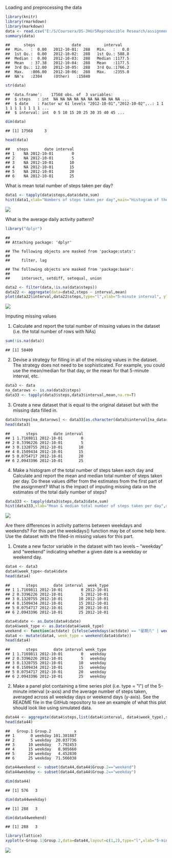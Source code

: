 Loading and preprocessing the data


```r
library(knitr)
library(rmarkdown)
library(markdown)
data <- read.csv("E:/S/Coursera/DS-JHU/5Reproducible Research/assignment 2/activity.csv", header = T, sep=",")
summary(data)
```

```
##      steps                date          interval     
##  Min.   :  0.00   2012-10-01:  288   Min.   :   0.0  
##  1st Qu.:  0.00   2012-10-02:  288   1st Qu.: 588.8  
##  Median :  0.00   2012-10-03:  288   Median :1177.5  
##  Mean   : 37.38   2012-10-04:  288   Mean   :1177.5  
##  3rd Qu.: 12.00   2012-10-05:  288   3rd Qu.:1766.2  
##  Max.   :806.00   2012-10-06:  288   Max.   :2355.0  
##  NA's   :2304     (Other)   :15840
```


```r
str(data)
```

```
## 'data.frame':	17568 obs. of  3 variables:
##  $ steps   : int  NA NA NA NA NA NA NA NA NA NA ...
##  $ date    : Factor w/ 61 levels "2012-10-01","2012-10-02",..: 1 1 1 1 1 1 1 1 1 1 ...
##  $ interval: int  0 5 10 15 20 25 30 35 40 45 ...
```


```r
dim(data)
```

```
## [1] 17568     3
```


```r
head(data)
```

```
##   steps       date interval
## 1    NA 2012-10-01        0
## 2    NA 2012-10-01        5
## 3    NA 2012-10-01       10
## 4    NA 2012-10-01       15
## 5    NA 2012-10-01       20
## 6    NA 2012-10-01       25
```


What is mean total number of steps taken per day?


```r
data1 <- tapply(data$steps,data$date,sum)
hist(data1,xlab="Numbers of steps taken per day",main="Histogram of the total number of steps taken per day")
```

![](PA1_template_files/figure-html/unnamed-chunk-5-1.png)<!-- -->


What is the average daily activity pattern?

```r
library("dplyr")
```

```
## 
## Attaching package: 'dplyr'
```

```
## The following objects are masked from 'package:stats':
## 
##     filter, lag
```

```
## The following objects are masked from 'package:base':
## 
##     intersect, setdiff, setequal, union
```

```r
data2 <- filter(data,!is.na(data$steps))
data22 <- aggregate(data=data2,steps ~ interval,mean)
plot(data22$interval,data22$steps,type="l",xlab="5-minute interval", ylab="Average number of steps taken")
```

![](PA1_template_files/figure-html/unnamed-chunk-6-1.png)<!-- -->


Imputing missing values
1. Calculate and report the total number of missing values in the dataset (i.e. the total number of rows with NAs)

```r
sum(!is.na(data))
```

```
## [1] 50400
```

2. Devise a strategy for filling in all of the missing values in the dataset. The strategy does not need to be sophisticated. For example, you could use the mean/median for that day, or the mean for that 5-minute interval, etc.

```r
data3 <- data
na_datarows <- is.na(data3$steps)
data33 <- tapply(data3$steps,data3$interval,mean,na.rm=T)
```

3. Create a new dataset that is equal to the original dataset but with the missing data filled in.

```r
data3$steps[na_datarows] <- data33[as.character(data3$interval[na_datarows])]
head(data3)
```

```
##       steps       date interval
## 1 1.7169811 2012-10-01        0
## 2 0.3396226 2012-10-01        5
## 3 0.1320755 2012-10-01       10
## 4 0.1509434 2012-10-01       15
## 5 0.0754717 2012-10-01       20
## 6 2.0943396 2012-10-01       25
```

4. Make a histogram of the total number of steps taken each day and Calculate and report the mean and median total number of steps taken per day. Do these values differ from the estimates from the first part of the assignment? What is the impact of imputing missing data on the estimates of the total daily number of steps?

```r
data333 <- tapply(data3$steps,data3$date,sum)
hist(data333,xlab="Mean & median total number of steps taken per day",main="Histogram of the total number of steps taken per day")
```

![](PA1_template_files/figure-html/unnamed-chunk-10-1.png)<!-- -->


Are there differences in activity patterns between weekdays and weekends?
For this part the weekdays() function may be of some help here. Use the dataset with the filled-in missing values for this part.
1. Create a new factor variable in the dataset with two levels – “weekday” and “weekend” indicating whether a given date is a weekday or weekend day.

```r
data4 <- data3
data4$week_type<-data4$date
head(data4)
```

```
##       steps       date interval  week_type
## 1 1.7169811 2012-10-01        0 2012-10-01
## 2 0.3396226 2012-10-01        5 2012-10-01
## 3 0.1320755 2012-10-01       10 2012-10-01
## 4 0.1509434 2012-10-01       15 2012-10-01
## 5 0.0754717 2012-10-01       20 2012-10-01
## 6 2.0943396 2012-10-01       25 2012-10-01
```

```r
data4$date <- as.Date(data4$date)
data4$week_type <- as.Date(data4$week_type)
weekend <- function(actdate) {ifelse(weekdays(actdate) == "星期六" | weekdays(actdate) == "星期日","weekend","weekday")}
data4 <- mutate(data4, week_type = weekend(data4$date))
head(data4)
```

```
##       steps       date interval week_type
## 1 1.7169811 2012-10-01        0   weekday
## 2 0.3396226 2012-10-01        5   weekday
## 3 0.1320755 2012-10-01       10   weekday
## 4 0.1509434 2012-10-01       15   weekday
## 5 0.0754717 2012-10-01       20   weekday
## 6 2.0943396 2012-10-01       25   weekday
```

2. Make a panel plot containing a time series plot (i.e. type = "l") of the 5-minute interval (x-axis) and the average number of steps taken, averaged across all weekday days or weekend days (y-axis). See the README file in the GitHub repository to see an example of what this plot should look like using simulated data.

```r
data44 <- aggregate(data4$steps,list(data4$interval, data4$week_type),sum)
head(data44)
```

```
##   Group.1 Group.2          x
## 1       0 weekday 101.301887
## 2       5 weekday  20.037736
## 3      10 weekday   7.792453
## 4      15 weekday   8.905660
## 5      20 weekday   4.452830
## 6      25 weekday  71.566038
```


```r
data44weekend <- subset(data44,data44$Group.2=="weekend")
data44weekday <- subset(data44,data44$Group.2=="weekday")

dim(data44)
```

```
## [1] 576   3
```

```r
dim(data44weekday)
```

```
## [1] 288   3
```

```r
dim(data44weekend)
```

```
## [1] 288   3
```


```r
library(lattice)
xyplot(x~Group.1|Group.2,data=data44,layout=c(1,2),type="l",xlab="5-minute interval",ylab="Steps")
```

![](PA1_template_files/figure-html/unnamed-chunk-14-1.png)<!-- -->
